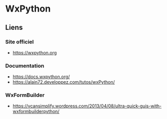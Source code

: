 # WxPython

## Liens
### Site officiel

 - https://wxpython.org

### Documentation

 - https://docs.wxpython.org/
 - https://alain72.developpez.com/tutos/wxPython/

### WxFormBuilder

 - https://vcansimplify.wordpress.com/2013/04/08/ultra-quick-guis-with-wxformbuilderpython/
